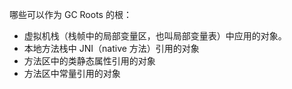 哪些可以作为 GC Roots 的根：

- 虚拟机栈（栈帧中的局部变量区，也叫局部变量表）中应用的对象。
- 本地方法栈中 JNI（native 方法）引用的对象
- 方法区中的类静态属性引用的对象
- 方法区中常量引用的对象

